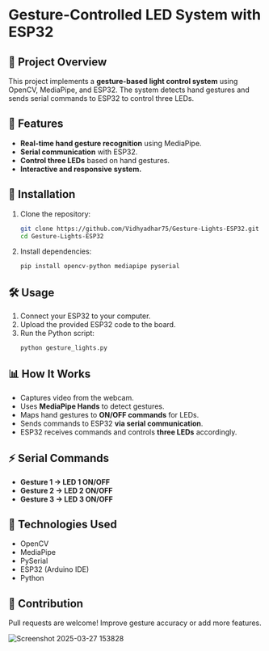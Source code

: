 # Gesture-Controlled LED System with ESP32

## 📌 Project Overview
This project implements a **gesture-based light control system** using OpenCV, MediaPipe, and ESP32. The system detects hand gestures and sends serial commands to ESP32 to control three LEDs.

## 🚀 Features
- **Real-time hand gesture recognition** using MediaPipe.
- **Serial communication** with ESP32.
- **Control three LEDs** based on hand gestures.
- **Interactive and responsive system.**

## 📂 Installation

1. Clone the repository:
   ```bash
   git clone https://github.com/Vidhyadhar75/Gesture-Lights-ESP32.git
   cd Gesture-Lights-ESP32
   ```
2. Install dependencies:
   ```bash
   pip install opencv-python mediapipe pyserial
   ```

## 🛠 Usage

1. Connect your ESP32 to your computer.
2. Upload the provided ESP32 code to the board.
3. Run the Python script:
   ```bash
   python gesture_lights.py
   ```

## 📊 How It Works
- Captures video from the webcam.
- Uses **MediaPipe Hands** to detect gestures.
- Maps hand gestures to **ON/OFF commands** for LEDs.
- Sends commands to ESP32 **via serial communication**.
- ESP32 receives commands and controls **three LEDs** accordingly.

## ⚡ Serial Commands
- **Gesture 1 → LED 1 ON/OFF**
- **Gesture 2 → LED 2 ON/OFF**
- **Gesture 3 → LED 3 ON/OFF**

## 🤖 Technologies Used
- OpenCV
- MediaPipe
- PySerial
- ESP32 (Arduino IDE)
- Python

## 📌 Contribution
Pull requests are welcome! Improve gesture accuracy or add more features.

![Screenshot 2025-03-27 153828](https://github.com/user-attachments/assets/f3293243-c92f-4b18-89ca-032d22e63376)


